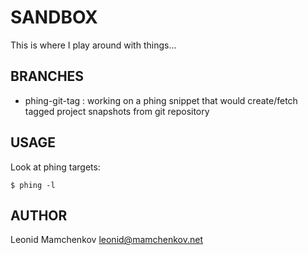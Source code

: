 SANDBOX
=======

This is where I play around with things...

BRANCHES
--------

* phing-git-tag : working on a phing snippet that would create/fetch tagged project snapshots from git repository


USAGE
-----

Look at phing targets:

```
$ phing -l
```

AUTHOR
------
Leonid Mamchenkov <leonid@mamchenkov.net>
